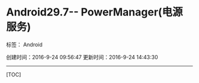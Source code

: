 ﻿# Android29.7-- PowerManager(电源服务)

标签： Android

创建时间：2016-9-24 09:56:47
更新时间：2016-9-24 14:43:30

---
[TOC]



